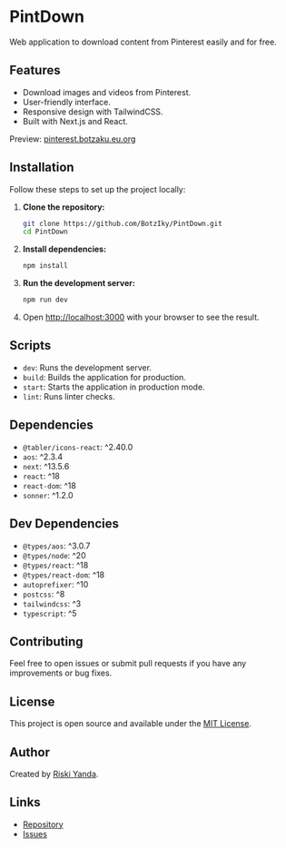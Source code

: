 # PintDown

Web application to download content from Pinterest easily and for free.

## Features

- Download images and videos from Pinterest.
- User-friendly interface.
- Responsive design with TailwindCSS.
- Built with Next.js and React.

Preview: [pinterest.botzaku.eu.org](https://pinterest.botzaku.eu.org)

## Installation

Follow these steps to set up the project locally:

1. **Clone the repository:**

    ```sh
    git clone https://github.com/BotzIky/PintDown.git
    cd PintDown
    ```

2. **Install dependencies:**

    ```sh
    npm install
    ```

3. **Run the development server:**

    ```sh
    npm run dev
    ```

4. Open [http://localhost:3000](http://localhost:3000) with your browser to see the result.

## Scripts

- `dev`: Runs the development server.
- `build`: Builds the application for production.
- `start`: Starts the application in production mode.
- `lint`: Runs linter checks.

## Dependencies

- `@tabler/icons-react`: ^2.40.0
- `aos`: ^2.3.4
- `next`: ^13.5.6
- `react`: ^18
- `react-dom`: ^18
- `sonner`: ^1.2.0

## Dev Dependencies

- `@types/aos`: ^3.0.7
- `@types/node`: ^20
- `@types/react`: ^18
- `@types/react-dom`: ^18
- `autoprefixer`: ^10
- `postcss`: ^8
- `tailwindcss`: ^3
- `typescript`: ^5

## Contributing

Feel free to open issues or submit pull requests if you have any improvements or bug fixes.

## License

This project is open source and available under the [MIT License](LICENSE).

## Author

Created by [Riski Yanda](https://github.com/BotzIky).

## Links

- [Repository](https://github.com/BotzIky/PintDown)
- [Issues](https://github.com/BotzIky/PintDown/issues)
